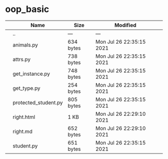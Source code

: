 # oop_basic

<table><thead><tr class="header"><th></th><th>Name</th><th>Size</th><th>Modified</th><th></th></tr></thead><tbody><tr class="odd"><td></td><td><span class="goup">..</span></td><td>—</td><td>—</td><td></td></tr><tr class="even"><td></td><td><span class="name">animals.py</span></td><td>634 bytes</td><td>Mon Jul 26 22:35:15 2021</td><td></td></tr><tr class="odd"><td></td><td><span class="name">attrs.py</span></td><td>738 bytes</td><td>Mon Jul 26 22:35:15 2021</td><td></td></tr><tr class="even"><td></td><td><span class="name">get_instance.py</span></td><td>748 bytes</td><td>Mon Jul 26 22:35:15 2021</td><td></td></tr><tr class="odd"><td></td><td><span class="name">get_type.py</span></td><td>254 bytes</td><td>Mon Jul 26 22:35:15 2021</td><td></td></tr><tr class="even"><td></td><td><span class="name">protected_student.py</span></td><td>805 bytes</td><td>Mon Jul 26 22:35:15 2021</td><td></td></tr><tr class="odd"><td></td><td><span class="name">right.html</span></td><td>1 KB</td><td>Mon Jul 26 22:29:10 2021</td><td></td></tr><tr class="even"><td></td><td><span class="name">right.md</span></td><td>652 bytes</td><td>Mon Jul 26 22:29:10 2021</td><td></td></tr><tr class="odd"><td></td><td><span class="name">student.py</span></td><td>651 bytes</td><td>Mon Jul 26 22:35:15 2021</td><td></td></tr></tbody></table>
